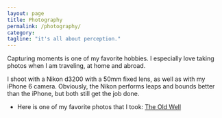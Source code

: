 ```yaml
---
layout: page
title: Photography
permalink: /photography/
category:
tagline: "it's all about perception."
---
```


Capturing moments is one of my favorite hobbies.  I especially love taking photos when I am traveling, at home and abroad.  

I shoot with a Nikon d3200 with a 50mm fixed lens, as well as with my iPhone 6 camera.  Obviously, the Nikon performs leaps and bounds better than the iPhone, but both still get the job done. 

* Here is one of my favorite photos that I took: [The Old Well](https://www.instagram.com/p/BDnx21tynONVuHrrpPp36m5coyLdLRhQjNmgCk0/?taken-by=johnmulls)

